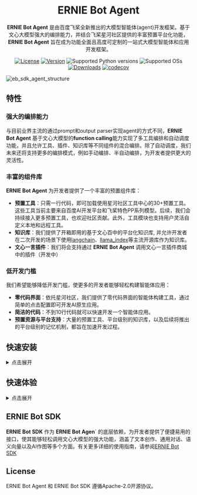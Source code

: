 <div align="center">

<h1>ERNIE Bot Agent</h1>

**ERNIE Bot Agent** 是由百度飞桨全新推出的大模型智能体(agent)开发框架。基于文心大模型强大的编排能力，并结合飞桨星河社区提供的丰富预置平台化功能，**ERNIE Bot Agent** 旨在成为功能全面且高度可定制的一站式大模型智能体和应用开发框架。

[![License](https://img.shields.io/badge/license-Apache%202-blue.svg)](LICENSE)
[![Version](https://img.shields.io/github/release/PaddlePaddle/ERNIE-Bot-SDK.svg)](https://github.com/PaddlePaddle/ERNIE-Bot-SDK/releases)
![Supported Python versions](https://img.shields.io/badge/python-3.8+-orange.svg)
![Supported OSs](https://img.shields.io/badge/os-linux%2C%20win%2C%20mac-yellow.svg)
[![Downloads](https://pepy.tech/badge/erniebot-agent)](https://pepy.tech/project/erniebot-agent)
[![codecov](https://codecov.io/gh/PaddlePaddle/ERNIE-Bot-SDK/branch/master/graph/badge.svg)](https://codecov.io/gh/PaddlePaddle/ERNIE-Bot-SDK)

</div>

![eb_sdk_agent_structure](https://github.com/PaddlePaddle/ERNIE-Bot-SDK/assets/11987277/6f62f191-fc7e-44ed-85f8-f7bcc210bcbb)

## 特性

### 强大的编排能力

与目前业界主流的通过prompt和output parser实现agent的方式不同，**ERNIE Bot Agent** 基于文心大模型的**function calling**能力实现了多工具编排和自动调度功能，并且允许工具、插件、知识库等不同组件的混合编排。除了自动调度，我们未来还将支持更多的编排模式，例如手动编排、半自动编排，为开发者提供更大的灵活性。

### 丰富的组件库

**ERNIE Bot Agent** 为开发者提供了一个丰富的预置组件库：

- **预置工具**：只需一行代码，即可加载使用星河社区工具中心的30+预置工具。这些工具当前主要来自百度AI开发平台和飞桨特色PP系列模型。后续，我们会持续接入更多预置工具，也欢迎社区贡献。此外，工具模块也支持用户灵活自定义本地和远程工具。
- **知识库**：我们提供了开箱即用的基于文心百中的平台化知识库, 并允许开发者在二次开发的场景下使用[langchain](https://github.com/langchain-ai/langchain)、[llama_index](https://github.com/run-llama/llama_index)等主流开源库作为知识库。
- **文心一言插件**：我们将会支持通过 **ERNIE Bot Agent** 调用文心一言插件商城中的插件（开发中）

### 低开发门槛

我们希望能够降低开发门槛，使更多的开发者能够轻松构建智能体应用：

- **零代码界面**：依托星河社区，我们提供了零代码界面的智能体构建工具，通过简单的点击配置即可开发AI原生应用。
- **简洁的代码**：不到10行代码就可以快速开发一个智能体应用。
- **预置资源与平台支持**：大量的预置工具、平台级别的知识库，以及后续将推出的平台级别的记忆机制，都旨在加速开发过程。


## 快速安装

<details>
<summary>点击展开</summary>
建议您可以使用pip快速安装 **ERNIE Bot Agent** 的最新稳定版。

```shell
pip install --upgrade erniebot-agent
```

如需使用develop版本，可以下载源码后执行如下命令安装

```shell
git clone https://github.com/PaddlePaddle/ERNIE-Bot-SDK.git
cd ERNIE-Bot-SDK
pip install erniebot-agent
```
</details>



## 快速体验

<details>
<summary>点击展开</summary>

```python
import asyncio
import os

from erniebot_agent.agents import FunctionalAgent
from erniebot_agent.chat_models import ERNIEBot
from erniebot_agent.memory.whole_memory import WholeMemory
from erniebot_agent.tools import RemoteToolkit

# 从 https://aistudio.baidu.com/index/accessToken 获取你的AI Studio access token
os.environ["EB_AGENT_ACCESS_TOKEN"] = "<aistudio-access-token>"

# 实例化ERNIEBot模型，这里使用ernie-3.5, 通过aistudio鉴权
llm = ERNIEBot(model="ernie-3.5", api_type="aistudio")
# 实例化无截断的WholeMemory
memory = WholeMemory()
# 实例化agent, 不挂载任何工具
agent = FunctionalAgent(llm=llm, memory=memory, tools=[])
# 使用普通对话功能
result = asyncio.run(agent.async_run("你好，请自我介绍一下"))
print(result.text)
# 模型返回类似如下结果：
# 你好，我叫文心一言，是百度研发的知识增强大语言模型，能够与人对话互动，回答问题，协助创作，高效便捷地帮助人们获取信息、知识和灵感。

# 从AI Studio加载texttospeech(语音合成)工具，并将挂载在agent上
tts_tool = RemoteToolkit.from_aistudio("texttospeech").get_tools()[0]
agent.load_tool(tts_tool)
result = asyncio.run(agent.async_run("把上一轮的自我介绍转成语音"))
print(result.text)
# 模型返回类似如下结果：
# 根据你的请求，我已经将自我介绍转换为语音文件，文件名为file-local-c70878b4-a3f6-11ee-95d0-506b4b225bd6。
# 你可以使用任何支持播放音频文件的设备或软件来播放这个文件。如果你需要进一步操作或有其他问题，请随时告诉我。

# 将agent输出的音频文件写入test.wav, 可以尝试播放
audio_file = result.steps[-1].output_files[0]
asyncio.run(audio_file.write_contents_to("./test.wav"))
```

</details>

## ERNIE Bot SDK

**ERNIE Bot SDK** 作为 **ERNIE Bot Agen**` 的底层依赖，为开发者提供了便捷易用的接口，使其能够轻松调用文心大模型的强大功能，涵盖了文本创作、通用对话、语义向量以及AI作图等多个方面。有关更多详细的使用指南，请参阅[ERNIE Bot SDK](.erniebot/README.md)

## License

ERNIE Bot Agent 和 ERNIE Bot SDK 遵循Apache-2.0开源协议。
